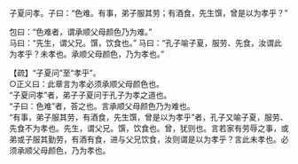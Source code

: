 子夏问孝。子曰：“色难。有事，弟子服其劳；有酒食，先生馔，曾是以为孝乎？”

包曰：“色难者，谓承顺父母颜色乃为难。”  
马曰：“先生，谓父兄。馔，饮食也。”
马曰：“孔子喻子夏，服劳、先食，汝谓此为孝乎？未孝也。承顺父母颜色，乃为孝也。”

【疏】“子夏问”至“孝乎”。   
○正义曰：此章言为孝必须承顺父母颜色也。   
“子夏问孝”者，弟子子夏问于孔子为孝之道也。  
“子曰：色难”者，荅之也。言承顺父母颜色乃为难也。   
“有事，弟子服其劳，有酒食，先生馔，曾是以为孝乎”者，孔子又喻子夏，服劳、先食不为孝也。先生，谓父兄。馔，饮食也。曾，犹则也。言若家有劳辱之事，或弟或子服其勤劳，有酒有食，进与父兄饮食，汝则谓是以为孝乎？言此未孝也。必须承顺父母颜色，乃为孝也。